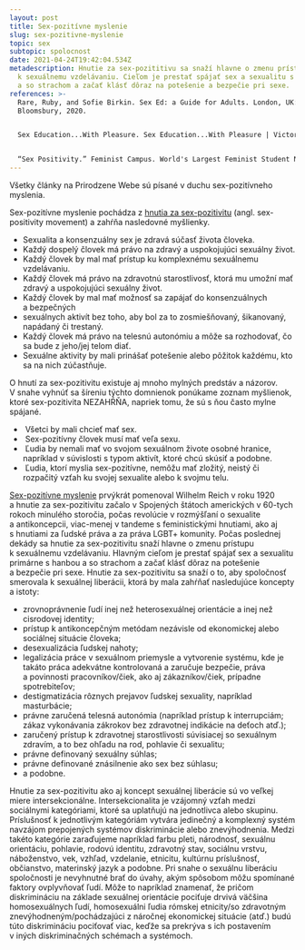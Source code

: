```yaml
---
layout: post
title: Sex-pozitívne myslenie
slug: sex-pozitivne-myslenie
topic: sex
subtopic: spolocnost
date: 2021-04-24T19:42:04.534Z
metadescription: Hnutie za sex-pozititivu sa snaží hlavne o zmenu prístupu
  k sexuálnemu vzdelávaniu. Cieľom je prestať spájať sex a sexualitu s hanbou
  a so strachom a začať klásť dôraz na potešenie a bezpečie pri sexe.
references: >-
  Rare, Ruby, and Sofie Birkin. Sex Ed: a Guide for Adults. London, UK:
  Bloomsbury, 2020. 


  Sex Education...With Pleasure. Sex Education...With Pleasure | Victoria Beltran | TEDxUSFSP. YouTube, 2016. https://www.youtube.com/watch?v=R-gwxS-7h9o. 


  “Sex Positivity.” Feminist Campus. World's Largest Feminist Student Network. Accessed April 3, 2021. https://feministcampus.org/campaigns/sex-positivity/.
---
```

Všetky články na Prirodzene Webe sú písané v duchu sex-pozitívneho myslenia. 

Sex-pozitívne myslenie pochádza z [hnutia za sex-pozitivitu](https://feministcampus.org/campaigns/sex-positivity/) (angl. sex-positivity movement) a zahŕňa nasledovné myšlienky.

* Sexualita a konsenzuálny sex je zdravá súčasť života človeka.
* Každý dospelý človek má právo na zdravý a uspokojujúci sexuálny život.
* Každý človek by mal mať prístup ku komplexnému sexuálnemu vzdelávaniu.
* Každý človek má právo na zdravotnú starostlivosť, ktorá mu umožní mať zdravý a uspokojujúci sexuálny život.
* Každý človek by mal mať možnosť sa zapájať do konsenzuálnych a bezpečných 
* sexuálnych aktivít bez toho, aby bol za to zosmiešňovaný, šikanovaný, napádaný či trestaný.
* Každý človek má právo na telesnú autonómiu a môže sa rozhodovať, čo sa bude z jeho/jej telom diať.
* Sexuálne aktivity by mali prinášať potešenie alebo pôžitok každému, kto sa na nich zúčastňuje. 

O hnutí za sex-pozitivitu existuje aj mnoho mylných predstáv a názorov. V snahe vyhnúť sa šíreniu týchto domnienok ponúkame zoznam myšlienok, ktoré sex-pozitivita NEZAHŔŇA, napriek tomu, že sú s ňou často mylne spájané.

*  Všetci by mali chcieť mať sex.
*  Sex-pozitívny človek musí mať veľa sexu.
*  Ľudia by nemali mať vo svojom sexuálnom živote osobné hranice, napríklad v súvislosti s typom aktivít, ktoré chcú skúsiť a podobne. 
*  Ľudia, ktorí myslia sex-pozitívne, nemôžu mať zložitý, neistý či rozpačitý vzťah ku svojej sexualite alebo k svojmu telu.

[Sex-pozitívne myslenie](https://www.goodreads.com/book/show/55301696-sex-ed) prvýkrát pomenoval Wilhelm Reich v roku 1920 a hnutie za sex-pozitivitu začalo v Spojených štátoch amerických v 60-tych rokoch minulého storočia, počas revolúcie v rozmýšľaní o sexualite a antikoncepcii, viac-menej v tandeme s feministickými hnutiami, ako aj s hnutiami za ľudské práva a za práva LGBT+ komunity. Počas poslednej dekády sa hnutie za sex-pozitivitu snaží hlavne o zmenu prístupu k sexuálnemu vzdelávaniu. Hlavným cieľom je prestať spájať sex a sexualitu primárne s hanbou a so strachom a začať klásť dôraz na potešenie a bezpečie pri sexe. Hnutie za sex-pozitivitu sa snaží o to, aby spoločnosť smerovala k sexuálnej liberácii, ktorá by mala zahŕňať nasledujúce koncepty a istoty:

* zrovnoprávnenie ľudí inej než heterosexuálnej orientácie a inej než cisrodovej identity;
* prístup k antikoncepčným metódam nezávisle od ekonomickej alebo sociálnej situácie človeka;
* desexualizácia ľudskej nahoty;
* legalizácia práce v sexuálnom priemysle a vytvorenie systému, kde je takáto práca adekvátne kontrolovaná a zaručuje bezpečie, práva a povinnosti pracovníkov/čiek, ako aj zákazníkov/čiek, prípadne spotrebiteľov;
* destigmatizácia rôznych prejavov ľudskej sexuality, napríklad masturbácie;
* právne zaručená telesná autonómia (napríklad prístup k interrupciám; zákaz vykonávania zákrokov bez zdravotnej indikácie na deťoch atď.);
* zaručený prístup k zdravotnej starostlivosti súvisiacej so sexuálnym zdravím, a to bez ohľadu na rod, pohlavie či sexualitu;
* právne definovaný sexuálny súhlas;
* právne definované znásilnenie ako sex bez súhlasu;
* a podobne.



Hnutie za sex-pozitivitu ako aj koncept sexuálnej liberácie sú vo veľkej miere intersekcionálne. Intersekcionalita je vzájomný vzťah medzi sociálnymi kategóriami, ktoré sa uplatňujú na jednotlivca alebo skupinu. Príslušnosť k jednotlivým kategóriám vytvára jedinečný a komplexný systém navzájom prepojených systémov diskriminácie alebo znevýhodnenia. Medzi takéto kategórie zaraďujeme napríklad farbu pleti, národnosť, sexuálnu orientáciu, pohlavie, rodovú identitu, zdravotný stav, sociálnu vrstvu, náboženstvo, vek, vzhľad, vzdelanie, etnicitu, kultúrnu príslušnosť, občianstvo, materinský jazyk a podobne. Pri snahe o sexuálnu liberáciu spoločnosti je nevyhnutné brať do úvahy, akým spôsobom môžu spomínané faktory ovplyvňovať ľudí. Môže to napríklad znamenať, že pričom diskrimináciu na základe sexuálnej orientácie pociťuje drvivá väčšina homosexuálnych ľudí, homosexuálni ľudia rómskej etnicity/so zdravotným znevýhodneným/pochádzajúci z náročnej ekonomickej situácie (atď.) budú túto diskrimináciu pociťovať viac, keďže sa prekrýva s ich postavením v iných diskriminačných schémach a systémoch.